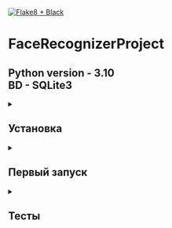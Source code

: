[![Flake8 + Black](https://github.com/TabarakoAkula/FaceRecognizerProject/actions/workflows/github-ci.yml/badge.svg)](https://github.com/TabarakoAkula/FaceRecognizerProject/actions/workflows/github-ci.yml)
# **FaceRecognizerProject**

<h2> Python version - 3.10 <br> BD - SQLite3</h2>

<details>
<summary><h2>Установка</h2></summary>

<h3>Клонирование проекта</h3>

```bash
git clone https://github.com/TabarakoAkula/FaceRecognizerProject
```
<h3>Обновление pip:</h3>

+ Windows:  
```bash
python -m pip install -U pip 
```

+ Linux:
  
```bash
pip install -U pip
```

---

<h3>Создание виртуального окружения:  </h3>

+ Windows:
  
```cmd
python -m venv venv
venv\Scripts\activate.bat 
```

+ Linux:
  
```bash
python3 -m venv venv
source venv/bin/activate 
```

---

<h3>Установка зависимостей</h3>

+ Для работы приложения:
```bash
pip install -r requirements/prod.txt
```
Дополнительно:
+ Для дебага ошибок: 
```bash
pip install -r requirements/test.txt
```

---


<h3>Настройка .env файла:  </h3>

Заполните данные в файле ``.env.template`` и после переименуйте файл в ``.env``
</details>

<details>
<summary><h2>Первый запуск</h2></summary>
    
Запустите файл main.py без каких либо аргументов с помощью команды:
```bash
python main.py
```

<h3>Настройка</h3>

+   Первым делом вам необходимо создать файл базы данных и свою первую таблицу,
    для этого перейдите в ``Model --> Create table`` и введите название для
    таблицы c пользователями. После чего откройте ваш ``.env`` файл и запишите в переменную
    ``TABLE_NAME`` название своей таблицы.
+   Теперь вы можете добавлять информацию в свою базу данных. Для начала
    создайте своего первого пользователя, для этого перейдите в ``Model --> Add user``
    и введите имя для нового пользователя.
+ Для обучения модели на лицах нужно пройти несколько шагов:
  +   Создайте новые фотографии лица. Перейдите в ``Dataset --> Get New`` и введите ``id``
      пользователя, для которого вы хотите добавить фото. После чего выберите количество фотографий
      для обучения (рекомендуется указывать число 200).  
      Выберите: хотите ли вы видеть как вас снимает
      программа, указав ``Y`` или ``N`` в выборе. Теперь вам необходимо просто дождаться того, как все
      фотографии будут сделаны и обрезаны.  
      <br>
      **ВАЖНО:** Камере необходимо достаточно много света, иначе она будет медленно работать и может
      некорректно обрабатывать фотографии.  
      <br>
  +   Теперь нужно обучить модель на наших фото, для этого выберите в меню пункт ``Training`` (`Dataset --> Training`).  
      Выберите: хотите ли вы просматривать как работает программа, или нет с помощью `Y` и `N`.
      После завершения обучения программа укажет путь, по которому находиться ``.yml`` файл со всеми данными.
  +   Теперь можете запускать пункт ``Checker``(``Checker``, ``Dataset --> Checker``).  
      В течение 5 секунд программа будет собирать данные о лицах с камеры и после чего выведет в консоль 
      предполагаемое имя пользователя и процент совпадения с фотографиями из датасета.
</details>
<details>
<summary><h2>Тесты</h2></summary>

<h3>Проверка линтерами</h3>

Для проекта используются 2 линтера: ``flake8`` и ``black``. Чтобы проверить чистоту своего кода выполните следующее:
+ Установите зависимости для теста:
  ```bash
    pip install -r requirements/test.txt
    ```
+ Запустите ``flake8``:
    ```bash
    flake8 --verbose --max-line-length=79 --inline-quotes="double" --docstring-quotes="double" .
    ```
+ Запустите ``black``:
    ```bash
    black --check --verbose --diff --skip-string-normalization --line-length 79 --color .
    ```
Теперь вы можете просмотреть где можно улучшить свой код :) 
</details>
